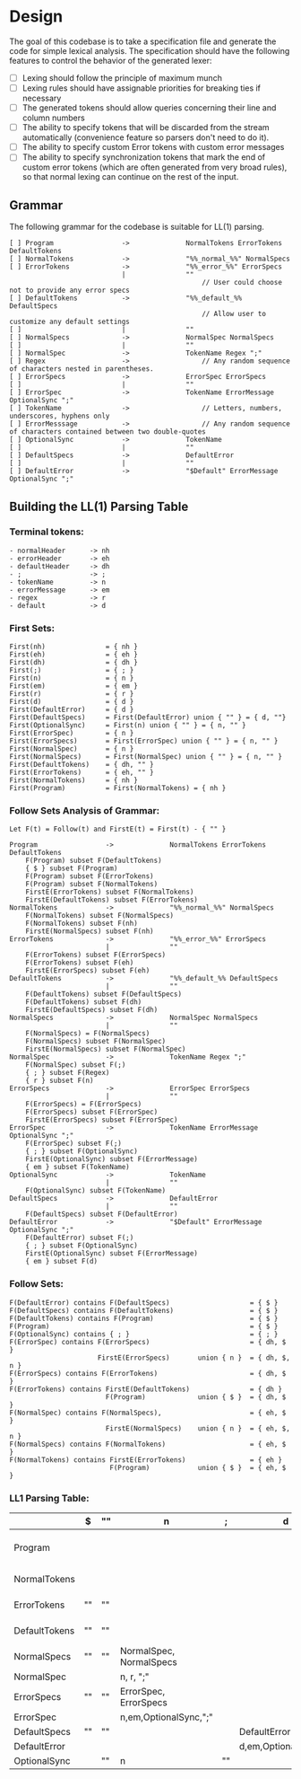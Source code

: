 # Design #

The goal of this codebase is to take a specification file and generate the code for simple lexical analysis. The specification should have the following features to control the behavior of the generated lexer:

- [ ] Lexing should follow the principle of maximum munch
- [ ] Lexing rules should have assignable priorities for breaking ties if necessary
- [ ] The generated tokens should allow queries concerning their line and column numbers
- [ ] The ability to specify tokens that will be discarded from the stream automatically (convenience feature so parsers don't need to do it).
- [ ] The ability to specify custom Error tokens with custom error messages
- [ ] The ability to specify synchronization tokens that mark the end of custom error tokens (which are often generated from very broad rules), so that normal lexing can continue on the rest of the input.

## Grammar

The following grammar for the codebase is suitable for LL(1) parsing.

```
[ ] Program                 ->              NormalTokens ErrorTokens DefaultTokens
[ ] NormalTokens            ->              "%%_normal_%%" NormalSpecs
[ ] ErrorTokens             ->              "%%_error_%%" ErrorSpecs
                            |               ""  
                                                // User could choose not to provide any error specs
[ ] DefaultTokens           ->              "%%_default_%% DefaultSpecs  
                                                // Allow user to customize any default settings
[ ]                         |               ""
[ ] NormalSpecs             ->              NormalSpec NormalSpecs
[ ]                         |               ""
[ ] NormalSpec              ->              TokenName Regex ";"
[ ] Regex                   ->                  // Any random sequence of characters nested in parentheses.
[ ] ErrorSpecs              ->              ErrorSpec ErrorSpecs
[ ]                         |               ""
[ ] ErrorSpec               ->              TokenName ErrorMessage OptionalSync ";"
[ ] TokenName               ->                  // Letters, numbers, underscores, hyphens only
[ ] ErrorMesssage           ->                  // Any random sequence of characters contained between two double-quotes
[ ] OptionalSync            ->              TokenName
[ ]                         |               ""
[ ] DefaultSpecs            ->              DefaultError
[ ]                         |               ""
[ ] DefaultError            ->              "$Default" ErrorMessage OptionalSync ";"
```

## Building the LL(1) Parsing Table

### Terminal tokens:

```
- normalHeader      -> nh
- errorHeader       -> eh
- defaultHeader     -> dh
- ;                 -> ;
- tokenName         -> n
- errorMessage      -> em
- regex             -> r
- default           -> d
```

### First Sets:

```
First(nh)               = { nh }
First(eh)               = { eh }
First(dh)               = { dh }
First(;)                = { ; }
First(n)                = { n }
First(em)               = { em }
First(r)                = { r }
First(d)                = { d }
First(DefaultError)     = { d }
First(DefaultSpecs)     = First(DefaultError) union { "" } = { d, ""}
First(OptionalSync)     = First(n) union { "" } = { n, "" }
First(ErrorSpec)        = { n }
First(ErrorSpecs)       = First(ErrorSpec) union { "" } = { n, "" }
First(NormalSpec)       = { n }
First(NormalSpecs)      = First(NormalSpec) union { "" } = { n, "" }
First(DefaultTokens)    = { dh, "" }
First(ErrorTokens)      = { eh, "" }
First(NormalTokens)     = { nh }
First(Program)          = First(NormalTokens) = { nh }
```

### Follow Sets Analysis of Grammar:

```
Let F(t) = Follow(t) and FirstE(t) = First(t) - { "" }

Program                 ->              NormalTokens ErrorTokens DefaultTokens
    F(Program) subset F(DefaultTokens)
    { $ } subset F(Program)
    F(Program) subset F(ErrorTokens)
    F(Program) subset F(NormalTokens)
    FirstE(ErrorTokens) subset F(NormalTokens)
    FirstE(DefaultTokens) subset F(ErrorTokens)
NormalTokens            ->              "%%_normal_%%" NormalSpecs
    F(NormalTokens) subset F(NormalSpecs)
    F(NormalTokens) subset F(nh)
    FirstE(NormalSpecs) subset F(nh)
ErrorTokens             ->              "%%_error_%%" ErrorSpecs
                        |               ""  
    F(ErrorTokens) subset F(ErrorSpecs)
    F(ErrorTokens) subset F(eh)
    FirstE(ErrorSpecs) subset F(eh)
DefaultTokens           ->              "%%_default_%% DefaultSpecs  
                        |               ""
    F(DefaultTokens) subset F(DefaultSpecs)
    F(DefaultTokens) subset F(dh)
    FirstE(DefaultSpecs) subset F(dh)
NormalSpecs             ->              NormalSpec NormalSpecs
                        |               ""
    F(NormalSpecs) = F(NormalSpecs)
    F(NormalSpecs) subset F(NormalSpec)
    FirstE(NormalSpecs) subset F(NormalSpec)
NormalSpec              ->              TokenName Regex ";"
    F(NormalSpec) subset F(;)
    { ; } subset F(Regex)
    { r } subset F(n)
ErrorSpecs              ->              ErrorSpec ErrorSpecs
                        |               ""
    F(ErrorSpecs) = F(ErrorSpecs)
    F(ErrorSpecs) subset F(ErrorSpec)
    FirstE(ErrorSpecs) subset F(ErrorSpec)
ErrorSpec               ->              TokenName ErrorMessage OptionalSync ";"
    F(ErrorSpec) subset F(;)
    { ; } subset F(OptionalSync)
    FirstE(OptionalSync) subset F(ErrorMessage)
    { em } subset F(TokenName)
OptionalSync            ->              TokenName
                        |               ""
    F(OptionalSync) subset F(TokenName)
DefaultSpecs            ->              DefaultError
                        |               ""
    F(DefaultSpecs) subset F(DefaultError)
DefaultError            ->              "$Default" ErrorMessage OptionalSync ";"
    F(DefaultError) subset F(;)
    { ; } subset F(OptionalSync)
    FirstE(OptionalSync) subset F(ErrorMessage)
    { em } subset F(d)
```

### Follow Sets:

```
F(DefaultError) contains F(DefaultSpecs)                    = { $ }
F(DefaultSpecs) contains F(DefaultTokens)                   = { $ } 
F(DefaultTokens) contains F(Program)                        = { $ }
F(Program)                                                  = { $ }
F(OptionalSync) contains { ; }                              = { ; }
F(ErrorSpec) contains F(ErrorSpecs)                         = { dh, $ }
                      FirstE(ErrorSpecs)       union { n }  = { dh, $, n }
F(ErrorSpecs) contains F(ErrorTokens)                       = { dh, $ }
F(ErrorTokens) contains FirstE(DefaultTokens)               = { dh }
                        F(Program)             union { $ }  = { dh, $ }
F(NormalSpec) contains F(NormalSpecs),                      = { eh, $ }
                        FirstE(NormalSpecs)    union { n }  = { eh, $, n }             
F(NormalSpecs) contains F(NormalTokens)                     = { eh, $ }
F(NormalTokens) contains FirstE(ErrorTokens)                = { eh }
                         F(Program)            union { $ }  = { eh, $ }
```


### LL1 Parsing Table:

|                   |   $               |    ""             |  n                        |     ;      |   d                       |    dh            |   eh          |   nh
|-------            |------             |---------          |-------                    |--------    |----------                 | --------         | -----------   | -----
| Program           |                   |                   |                           |            |                           |                  |               | NormalTokens, ErrorTokens, DefaultTokens
| NormalTokens      |                   |                   |                           |            |                           |                  |               | nh NormalSpecs
| ErrorTokens       | ""                | ""                |                           |            |                           |  ""              | eh ErrorSpecs |
| DefaultTokens     | ""                | ""                |                           |            |                           | dh DefaultSpecs  |
| NormalSpecs       | ""                | ""                | NormalSpec, NormalSpecs   |            |                           |                  |  ""
| NormalSpec        |                   |                   | n, r, ";"                 |
| ErrorSpecs        | ""                | ""                | ErrorSpec, ErrorSpecs     |            |                           |  ""
| ErrorSpec         |                   |                   | n,em,OptionalSync,";"     |
| DefaultSpecs      | ""                | ""                |                           |            | DefaultError
| DefaultError      |                   |                   |                           |            | d,em,OptionalSync,";"
| OptionalSync      |                   | ""                |  n                        |     ""
